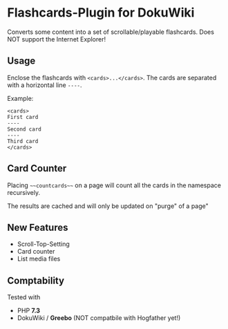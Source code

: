 # Flashcards-Plugin for DokuWiki

Converts some content into a set of scrollable/playable flashcards. Does NOT support the Internet Explorer!

## Usage

Enclose the flashcards with ``<cards>...</cards>``. The cards are separated with a horizontal line ``----``.

Example:

```
<cards>
First card
----
Second card
----
Third card
</cards>
```

## Card Counter

Placing ``~~countcards~~`` on  a page will count all the cards in the namespace recursively.

The results are cached and will only be updated on "purge" of a page"


## New Features

* Scroll-Top-Setting
* Card counter
* List media files

## Comptability

Tested with
* PHP **7.3**
* DokuWiki / **Greebo** (NOT compatbile with Hogfather yet!)
